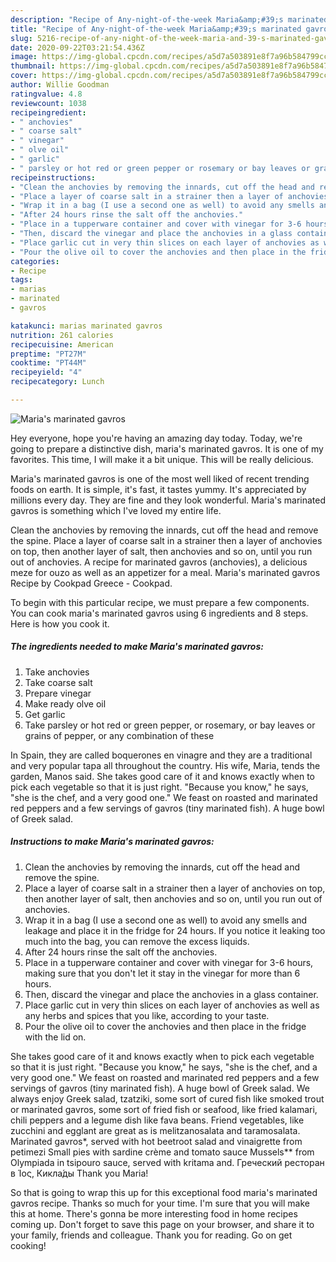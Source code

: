 ```yaml
---
description: "Recipe of Any-night-of-the-week Maria&amp;#39;s marinated gavros"
title: "Recipe of Any-night-of-the-week Maria&amp;#39;s marinated gavros"
slug: 5216-recipe-of-any-night-of-the-week-maria-and-39-s-marinated-gavros
date: 2020-09-22T03:21:54.436Z
image: https://img-global.cpcdn.com/recipes/a5d7a503891e8f7a96b584799cc5f0a2/751x532cq70/marias-marinated-gavros-recipe-main-photo.jpg
thumbnail: https://img-global.cpcdn.com/recipes/a5d7a503891e8f7a96b584799cc5f0a2/751x532cq70/marias-marinated-gavros-recipe-main-photo.jpg
cover: https://img-global.cpcdn.com/recipes/a5d7a503891e8f7a96b584799cc5f0a2/751x532cq70/marias-marinated-gavros-recipe-main-photo.jpg
author: Willie Goodman
ratingvalue: 4.8
reviewcount: 1038
recipeingredient:
- " anchovies"
- " coarse salt"
- " vinegar"
- " olve oil"
- " garlic"
- " parsley or hot red or green pepper or rosemary or bay leaves or grains of pepper or any combination of these"
recipeinstructions:
- "Clean the anchovies by removing the innards, cut off the head and remove the spine."
- "Place a layer of coarse salt in a strainer then a layer of anchovies on top, then another layer of salt, then anchovies and so on, until you run out of anchovies."
- "Wrap it in a bag (I use a second one as well) to avoid any smells and leakage and place it in the fridge for 24 hours. If you notice it leaking too much into the bag, you can remove the excess liquids."
- "After 24 hours rinse the salt off the anchovies."
- "Place in a tupperware container and cover with vinegar for 3-6 hours, making sure that you don&#39;t let it stay in the vinegar for more than 6 hours."
- "Then, discard the vinegar and place the anchovies in a glass container."
- "Place garlic cut in very thin slices on each layer of anchovies as well as any herbs and spices that you like, according to your taste."
- "Pour the olive oil to cover the anchovies and then place in the fridge with the lid on."
categories:
- Recipe
tags:
- marias
- marinated
- gavros

katakunci: marias marinated gavros 
nutrition: 261 calories
recipecuisine: American
preptime: "PT27M"
cooktime: "PT44M"
recipeyield: "4"
recipecategory: Lunch

---
```



![Maria&#39;s marinated gavros](https://img-global.cpcdn.com/recipes/a5d7a503891e8f7a96b584799cc5f0a2/751x532cq70/marias-marinated-gavros-recipe-main-photo.jpg)

Hey everyone, hope you're having an amazing day today. Today, we're going to prepare a distinctive dish, maria&#39;s marinated gavros. It is one of my favorites. This time, I will make it a bit unique. This will be really delicious.

Maria&#39;s marinated gavros is one of the most well liked of recent trending foods on earth. It is simple, it's fast, it tastes yummy. It's appreciated by millions every day. They are fine and they look wonderful. Maria&#39;s marinated gavros is something which I've loved my entire life.

Clean the anchovies by removing the innards, cut off the head and remove the spine. Place a layer of coarse salt in a strainer then a layer of anchovies on top, then another layer of salt, then anchovies and so on, until you run out of anchovies. A recipe for marinated gavros (anchovies), a delicious meze for ouzo as well as an appetizer for a meal. Maria&#39;s marinated gavros Recipe by Cookpad Greece - Cookpad.


To begin with this particular recipe, we must prepare a few components. You can cook maria&#39;s marinated gavros using 6 ingredients and 8 steps. Here is how you cook it.

<!--inarticleads1-->

##### The ingredients needed to make Maria&#39;s marinated gavros:

1. Take  anchovies
1. Take  coarse salt
1. Prepare  vinegar
1. Make ready  olve oil
1. Get  garlic
1. Take  parsley or hot red or green pepper, or rosemary, or bay leaves or grains of pepper, or any combination of these


In Spain, they are called boquerones en vinagre and they are a traditional and very popular tapa all throughout the country. His wife, Maria, tends the garden, Manos said. She takes good care of it and knows exactly when to pick each vegetable so that it is just right. &#34;Because you know,&#34; he says, &#34;she is the chef, and a very good one.&#34; We feast on roasted and marinated red peppers and a few servings of gavros (tiny marinated fish). A huge bowl of Greek salad. 

<!--inarticleads2-->

##### Instructions to make Maria&#39;s marinated gavros:

1. Clean the anchovies by removing the innards, cut off the head and remove the spine.
1. Place a layer of coarse salt in a strainer then a layer of anchovies on top, then another layer of salt, then anchovies and so on, until you run out of anchovies.
1. Wrap it in a bag (I use a second one as well) to avoid any smells and leakage and place it in the fridge for 24 hours. If you notice it leaking too much into the bag, you can remove the excess liquids.
1. After 24 hours rinse the salt off the anchovies.
1. Place in a tupperware container and cover with vinegar for 3-6 hours, making sure that you don&#39;t let it stay in the vinegar for more than 6 hours.
1. Then, discard the vinegar and place the anchovies in a glass container.
1. Place garlic cut in very thin slices on each layer of anchovies as well as any herbs and spices that you like, according to your taste.
1. Pour the olive oil to cover the anchovies and then place in the fridge with the lid on.


She takes good care of it and knows exactly when to pick each vegetable so that it is just right. &#34;Because you know,&#34; he says, &#34;she is the chef, and a very good one.&#34; We feast on roasted and marinated red peppers and a few servings of gavros (tiny marinated fish). A huge bowl of Greek salad. We always enjoy Greek salad, tzatziki, some sort of cured fish like smoked trout or marinated gavros, some sort of fried fish or seafood, like fried kalamari, chili peppers and a legume dish like fava beans. Friend vegetables, like zucchini and egglant are great as is melitzanosalata and taramosalata. Marinated gavros*, served with hot beetroot salad and vinaigrette from petimezi Small pies with sardine crème and tomato sauce Mussels** from Olympiada in tsipouro sauce, served with kritama and. Греческий ресторан в Ίος, Кикла́ды Thank you Maria! 

So that is going to wrap this up for this exceptional food maria&#39;s marinated gavros recipe. Thanks so much for your time. I'm sure that you will make this at home. There's gonna be more interesting food in home recipes coming up. Don't forget to save this page on your browser, and share it to your family, friends and colleague. Thank you for reading. Go on get cooking!
